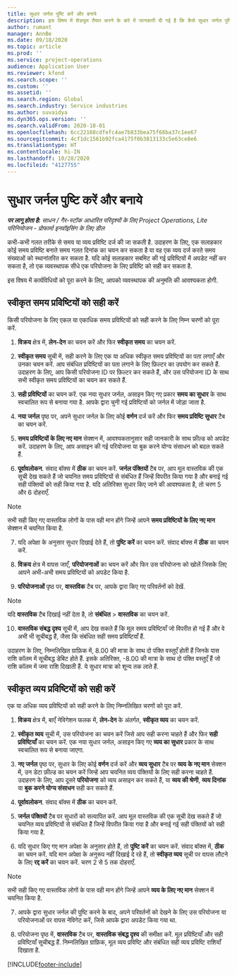 ```yaml
---
title: सुधार जर्नल पुष्टि करें और बनाये
description: इस विषय में शेड्यूल तैयार करने के बारे में जानकारी दी गई है कि कैसे सुधार जर्नल पुष्टि करें और बनाये.
author: rumant
manager: AnnBe
ms.date: 09/18/2020
ms.topic: article
ms.prod: ''
ms.service: project-operations
audience: Application User
ms.reviewer: kfend
ms.search.scope: ''
ms.custom: ''
ms.assetid: ''
ms.search.region: Global
ms.search.industry: Service industries
ms.author: suvaidya
ms.dyn365.ops.version: ''
ms.search.validFrom: 2020-10-01
ms.openlocfilehash: 6cc22168cdfefc4ae7b833bea75f68ba37c1ee67
ms.sourcegitcommit: 4cf1dc1561b92fca4175f0b3813133c5e63ce8e6
ms.translationtype: HT
ms.contentlocale: hi-IN
ms.lasthandoff: 10/28/2020
ms.locfileid: "4127755"
---
```

# <a name="create-and-confirm-correction-journals"></a>सुधार जर्नल पुष्टि करें और बनाये

_**पर लागू होता है:** साधन / गैर-स्टॉक आधारित परिदृश्यों के लिए Project Operations, Lite परिनियोजन - प्रोफार्मा इनवॉइसिंग के लिए डील_

कभी-कभी गलत तरीके से समय या व्यय प्रविष्टि दर्ज की जा सकती है. उदाहरण के लिए, एक सलाहकार कोई समय प्रविष्टि बनाते समय गलत दिनांक का चयन कर सकता है या वह एक व्यय दर्ज करते समय संख्याओं को स्थानांतरित कर सकता है. यदि कोई सलाहकार सबमिट की गई प्रविष्टियों में अपडेट नहीं कर सकता है, तो एक व्यवस्थापक सीधे एक परियोजना के लिए प्रविष्टि को सही कर सकता है.

इस विषय में कार्यविधियों को पूरा करने के लिए, आपको व्यवस्थापक की अनुमति की आवश्यकता होगी.

## <a name="correct-approved-time-entries"></a>स्वीकृत समय प्रविष्टियों को सही करें     

किसी परियोजना के लिए एकल या एकाधिक समय प्रविष्टियों को सही करने के लिए निम्न चरणों को पूरा करें.

1. **विक्रय** क्षेत्र में, **लेन-देन** का चयन करें और फिर **स्वीकृत समय** का चयन करें. 

2. **स्वीकृत समय** सूची में, सही करने के लिए एक या अधिक स्वीकृत समय प्रविष्टियों का पता लगाएँ और उनका चयन करें. आप संबंधित प्रविष्टियों का पता लगाने के लिए फ़िल्टर का उपयोग कर सकते हैं. उदाहरण के लिए, आप किसी परियोजना ID पर फ़िल्टर कर सकते हैं, और उस परियोजना ID के साथ सभी स्वीकृत समय प्रविष्टियों का चयन कर सकते हैं.

3. **सही प्रविष्टियों** का चयन करें. एक नया सुधार जर्नल, असाइन किए गए प्रकार **समय का सुधार** के साथ स्वचालित रूप से बनाया गया है. आपके द्वारा चुनी गई प्रविष्टियों को जर्नल में जोड़ा जाता है. 

4. **नया जर्नल** पृष्ठ पर, अपने सुधार जर्नल के लिए कोई **वर्णन** दर्ज करें और फिर **समय प्रविष्टि सुधार** टैब का चयन करें.  

5. **समय प्रविष्टियों के लिए नए मान** सेक्शन में, आवश्यकतानुसार सही जानकारी के साथ फ़ील्ड को अपडेट करें. उदाहरण के लिए, आप असाइन की गई परियोजना या बुक करने योग्य संसाधन को बदल सकते हैं.

6. **पूर्वावलोकन**. संवाद बॉक्स में **ठीक** का चयन करें. **जर्नल पंक्तियों** टैब पर, आप मूल वास्तविक की एक सूची देख सकते हैं जो चयनित समय प्रविष्टियों से संबंधित हैं जिन्हें विपरीत किया गया है और बनाई गई सही पंक्तियों को सही किया गया है. यदि अतिरिक्त सुधार किए जाने की आवश्यकता है, तो चरण 5 और 6 दोहराएँ. 

> [!NOTE]
> सभी सही किए गए वास्तविक लोगों के पास वही मान होंगे जिन्हें आपने **समय प्रविष्टियों के लिए नए मान** सेक्शन में चयनित किया है.

7. यदि अपेक्षा के अनुसार सुधार दिखाई देते हैं, तो **पुष्टि करें** का चयन करें. संवाद बॉक्स में **ठीक** का चयन करें.

8. **विक्रय** क्षेत्र में वापस जाएँ, **परियोजनाओं** का चयन करें और फिर उस परियोजना को खोलें जिसके लिए आपने अभी-अभी समय प्रविष्टियों को अपडेट किया है. 

9. **परियोजनाओं** पृष्ठ पर, **वास्तविक** टैब पर, आपके द्वारा किए गए परिवर्तनों को देखें. 

> [!NOTE]
> यदि **वास्तविक** टैब दिखाई नहीं देता है, तो **संबंधित** > **वास्तविक** का चयन करें.  

10. **वास्तविक संबद्ध दृश्य** सूची में, आप देख सकते हैं कि मूल समय प्रविष्टियाँ जो विपरीत हो गई हैं और वे अभी भी सूचीबद्ध हैं, जैसा कि संबंधित सही समय प्रविष्टियाँ हैं. 

उदाहरण के लिए, निम्नलिखित ग्राफ़िक में, 8.00 की मात्रा के साथ दो पंक्ति वस्तुएँ होती हैं जिनके पास राशि कॉलम में सूचीबद्ध डेबिट होते हैं. इसके अतिरिक्त, -8.00 की मात्रा के साथ दो पंक्ति वस्तुएँ हैं जो राशि कॉलम में जमा राशि दिखाती हैं. ये सुधार मात्रा को शून्य तक लाते हैं.

 
## <a name="correct-approved-expense-entries"></a>स्वीकृत व्यय प्रविष्टियों को सही करें

एक या अधिक व्यय प्रविष्टियों को सही करने के लिए निम्नलिखित चरणों को पूरा करें. 

1. **विक्रय** क्षेत्र में, बाएँ नेविगेशन फलक में, **लेन-देन** के अंतर्गत, **स्वीकृत व्यय** का चयन करें.

2. **स्वीकृत व्यय** सूची में, उस परियोजना का चयन करें जिसे आप सही करना चाहते हैं और फिर **सही प्रविष्टियाँ** का चयन करें. एक नया सुधार जर्नल, असाइन किए गए **व्यय का सुधार** प्रकार के साथ स्वचालित रूप से बनाया जाएगा. 

3. **नए जर्नल** पृष्ठ पर, सुधार के लिए कोई **वर्णन** दर्ज करें और **व्यय सुधार** टैब पर **व्यय के नए मान** सेक्शन में, उन डेटा फ़ील्ड का चयन करें जिन्हें आप चयनित व्यय पंक्तियों के लिए सही करना चाहते हैं. उदाहरण के लिए, आप दूसरे **परियोजना** को व्यय असाइन कर सकते हैं, या **व्यय की श्रेणी**, **व्यय दिनांक** या **बुक करने योग्य संसाधन** सही कर सकते हैं.

4. **पूर्वावलोकन**. संवाद बॉक्स में **ठीक** का चयन करें. 

5. **जर्नल पंक्तियों** टैब पर सुधारों को सत्यापित करें. आप मूल वास्तविक की एक सूची देख सकते हैं जो चयनित व्यय प्रविष्टियों से संबंधित हैं जिन्हें विपरीत किया गया है और बनाई गई सही पंक्तियों को सही किया गया है.

6. यदि सुधार किए गए मान अपेक्षा के अनुसार होते हैं, तो **पुष्टि करें** का चयन करें. संवाद बॉक्स में, **ठीक** का चयन करें. यदि मान अपेक्षा के अनुरूप नहीं दिखाई दे रहे हैं, तो **स्वीकृत व्यय** सूची पर वापस लौटने के लिए **रद्द करें** का चयन करें. चरण 2 से 5 तक दोहराएँ. 

> [!NOTE]
> सभी सही किए गए वास्तविक लोगों के पास वही मान होंगे जिन्हें आपने **व्यय के लिए नए मान** सेक्शन में चयनित किया है.

7. आपके द्वारा सुधार जर्नल की पुष्टि करने के बाद, अपने परिवर्तनों को देखने के लिए उस परियोजना या परियोजनाओं पर वापस नेविगेट करें, जिसे आपके द्वारा अपडेट किया गया था.  

8. परियोजना पृष्ठ में, **वास्तविक** टैब पर, **वास्तविक संबद्ध दृश्य** की समीक्षा करें. मूल प्रविष्टियाँ और सही प्रविष्टियाँ सूचीबद्ध हैं. निम्नलिखित ग्राफ़िक, मूल व्यय प्रविष्टि और संबंधित सही व्यय प्रविष्टि राशियाँ दिखाता है. 




[!INCLUDE[footer-include](../includes/footer-banner.md)]